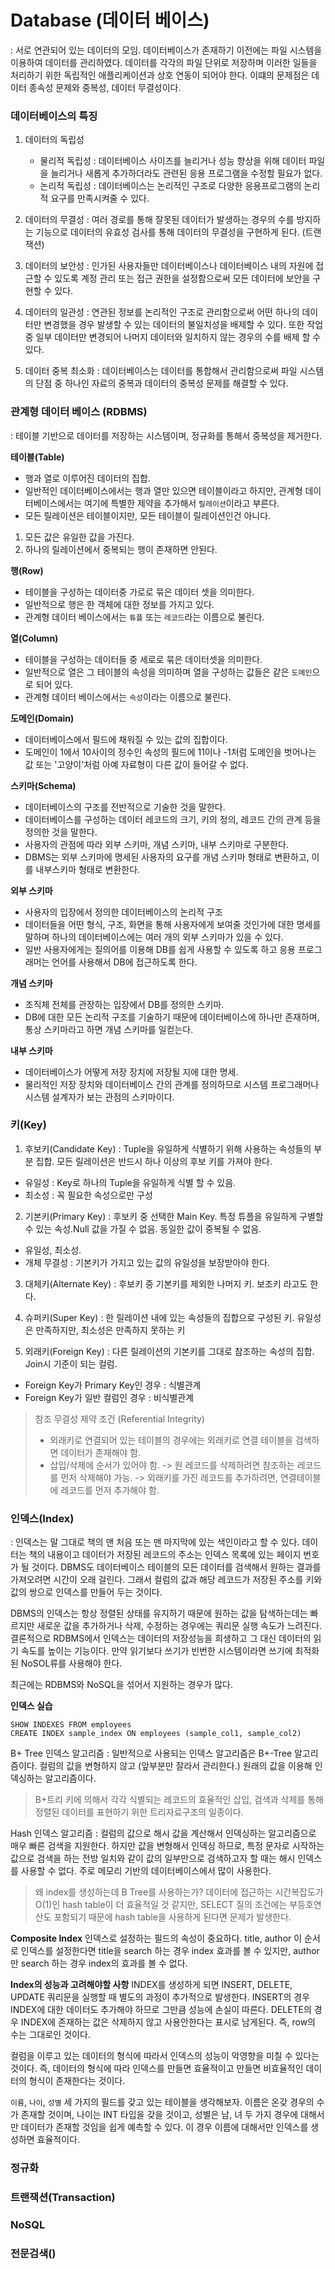 # Database (데이터 베이스)
: 서로 연관되어 있는 데이터의 모임. 데이터베이스가 존재하기 이전에는 파일 시스템을 이용하여 데이터를 관리하였다. 데이터를 각각의 파일 단위로 저장하며 이러한 일들을 처리하기 위한 독립적인 애플리케이션과 상호 연동이 되어야 한다. 이떄의 문제점은 데이터 종속성 문제와 중복성, 데이터 무결성이다.

### 데이터베이스의 특징
1. 데이터의 독립성
    - 물리적 독립성 : 데이터베이스 사이즈를 늘리거나 성능 향상을 위해 데이터 파일을 늘리거나 새롭게 추가하더라도 관련된 응용 프로그램을 수정할 필요가 없다.
    - 논리적 독립성 : 데이터베이스는 논리적인 구조로 다양한 응용프로그램의 논리적 요구를 만족시켜줄 수 있다.

2. 데이터의 무결성
: 여러 경로를 통해 잘못된 데이터가 발생하는 경우의 수를 방지하는 기능으로 데이터의 유효성 검사를 통해 데이터의 무결성을 구현하게 된다. (트랜잭션)

3. 데이터의 보안성
: 인가된 사용자들만 데이터베이스나 데이터베이스 내의 자원에 접근할 수 있도록 계정 관리 또는 접근 권한을 설정함으로써 모든 데이터에 보안을 구현할 수 있다.

4. 데이터의 일관성
: 연관된 정보를 논리적인 구조로 관리함으로써 어떤 하나의 데이터만 변경했을 경우 발생할 수 있는 데이터의 불일치성을 배제할 수 있다. 또한 작업 중 일부 데이터만 변경되어 나머지 데이터와 일치하지 않는 경우의 수를 배제 할 수 있다.

5. 데이터 중복 최소화
: 데이터베이스는 데이터를 통합해서 관리함으로써 파일 시스템의 단점 중 하나인 자료의 중복과 데이터의 중복성 문제를 해결할 수 있다.

### 관계형 데이터 베이스 (RDBMS)
: 테이블 기반으로 데이터를 저장하는 시스템이며, 정규화를 통해서 중복성을 제거한다.

__테이블(Table)__
- 행과 열로 이루어진 데이터의 집합.
- 일반적인 데이터베이스에서는 행과 열만 있으면 테이블이라고 하지만, 관계형 데이터베이스에서는 여기에 특별한 제약을 추가해서 `릴레이션`이라고 부른다.
- 모든 릴레이션은 테이블이지만, 모든 테이블이 릴레이션인건 아니다.

1. 모든 값은 유일한 값을 가진다.
2. 하나의 릴레이션에서 중복되는 행이 존재하면 안된다.

__행(Row)__
- 테이블을 구성하는 데이터중 가로로 묶은 데이터 셋을 의미한다.
- 일반적으로 행은 한 객체에 대한 정보를 가지고 있다.
- 관계형 데이터 베이스에서는 `튜플` 또는 `레코드`라는 이름으로 불린다.

__열(Column)__
- 테이블을 구성하는 데이터들 중 세로로 묶은 데이터셋을 의미한다.
- 일반적으로 열은 그 테이블의 속성을 의미하며 열을 구성하는 값들은 같은 `도메인`으로 되어 있다.
- 관계형 데이터 베이스에서는 `속성`이라는 이름으로 불린다.

__도메인(Domain)__
- 데이터베이스에서 필드에 채워질 수 있는 값의 집합이다.
- 도메인이 1에서 10사이의 정수인 속성의 필드에 11이나 -1처럼 도메인을 벗어나는 값 또는 '고양이'처럼 아예 자료형이 다른 값이 들어갈 수 없다.

__스키마(Schema)__
- 데이터베이스의 구조를 전반적으로 기술한 것을 말한다.
- 데이터베이스를 구성하는 데이터 레코드의 크기, 키의 정의, 레코드 간의 관계 등을 정의한 것을 말한다.
- 사용자의 관점에 따라 외부 스키마, 개념 스키마, 내부 스키마로 구분한다.
- DBMS는 외부 스키마에 명세된 사용자의 요구를 개념 스키마 형태로 변환하고, 이를 내부스키마 형태로 변환한다.

__외부 스키마__
- 사용자의 입장에서 정의한 데이터베이스의 논리적 구조
- 데이터들을 어떤 형식, 구조, 화면을 통해 사용자에게 보여줄 것인가에 대한 명세를 말하며 하나의 데이터베이스에는 여러 개의 외부 스키마가 있을 수 있다.
- 일반 사용자에게는 질의어를 이용해 DB를 쉽게 사용할 수 있도록 하고 응용 프로그래머는 언어를 사용해서 DB에 접근하도록 한다.

__개념 스키마__
- 조직체 전체를 관장하는 입장에서 DB를 정의한 스키마.
- DB에 대한 모든 논리적 구조를 기술하기 때문에 데이터베이스에 하나만 존재하며, 통상 스키마라고 하면 개념 스키마를 일컫는다.

__내부 스키마__
- 데이터베이스가 어떻게 저장 장치에 저장될 지에 대한 명세.
- 물리적인 저장 장치와 데이터베이스 간의 관계를 정의하므로 시스템 프로그래머나 시스템 설계자가 보는 관점의 스키마이다.

### 키(Key)

1. 후보키(Candidate Key)
: Tuple을 유일하게 식별하기 위해 사용하는 속성들의 부분 집합. 모든 릴레이션은 반드시 하나 이상의 후보 키를 가져야 한다.
- 유일성 : Key로 하나의 Tuple을 유일하게 식별 할 수 있음.
- 최소성 : 꼭 필요한 속성으로만 구성

2. 기본키(Primary Key)
: 후보키 중 선택한 Main Key. 특정 튜플을 유일하게 구별할 수 있는 속성.Null 값을 가질 수 없음. 동일한 값이 중복될 수 없음.
- 유일성, 최소성.
- 개체 무결성 : 기본키가 가지고 있는 값의 유일성을 보장받아야 한다.

3. 대체키(Alternate Key)
: 후보키 중 기본키를 제외한 나머지 키. 보조키 라고도 한다.

4. 슈퍼키(Super Key)
: 한 릴레이션 내에 있는 속성들의 집합으로 구성된 키. 유일성은 만족하지만, 최소성은 만족하지 못하는 키

5. 외래키(Foreign Key)
: 다른 릴레이션의 기본키를 그대로 참조하는 속성의 집합. Join시 기준이 되는 컬럼.
- Foreign Key가 Primary Key인 경우 : 식별관계
- Foreign Key가 일반 컬럼인 경우 : 비식별관계

> 참조 무결성 제약 조건 (Referential Integrity)
> - 외래키로 연결되어 있는 테이블의 경우에는 외래키로 연결 테이블을 검색하면 데이터가 존재해야 함.
> - 삽입/삭제에 순서가 있어야 함.
-> 원 레코드를 삭제하려면 참조하는 레코드를 먼저 삭제해야 가능.
-> 외래키를 가진 레코드를 추가하려면, 연결테이블에 레코드를 먼저 추가해야 함.

### 인덱스(Index)
: 인덱스는 말 그대로 책의 맨 처음 또는 맨 마지막에 있는 색인이라고 할 수 있다. 데이터는 책의 내용이고 데이터가 저장된 레코드의 주소는 인덱스 목록에 있는 페이지 번호가 될 것이다. DBMS도 데이터베이스 테이블의 모든 데이터를 검색해서 원하는 결과를 가져오려면 시간이 오래 걸린다. 그래서 컬럼의 값과 해당 레코드가 저장된 주소를 키와 값의 쌍으로 인덱스를 만들어 두는 것이다.

DBMS의 인덱스는 항상 정렬된 상태를 유지하기 때문에 원하는 값을 탐색하는데는 빠르지만 새로운 값을 추가하거나 삭제, 수정하는 경우에는 쿼리문 실행 속도가 느려진다. 결론적으로 RDBMS에서 인덱스는 데이터의 저장성능을 희생하고 그 대신 데이터의 읽기 속도를 높이는 기능이다. 
만약 읽기보다 쓰기가 빈번한 시스템이라면 쓰기에 최적화된 NoSOL류를 사용해야 한다. 

최근에는 RDBMS와 NoSQL을 섞어서 지원하는 경우가 많다.

__인덱스 실습__
```
SHOW INDEXES FROM employees
CREATE INDEX sample_index ON employees (sample_col1, sample_col2)
```

B+ Tree 인덱스 알고리즘
: 일반적으로 사용되는 인덱스 알고리즘은 B+-Tree 알고리즘이다. 컬럼의 값을 변형하지 않고 (앞부분만 잘라서 관리한다.) 원래의 값을 이용해 인덱싱하는 알고리즘이다.

> B+트리
키에 의해서 각각 식별되는 레코드의 효율적인 삽입, 검색과 삭제를 통해 정렬된 데이터를 표현하기 위한 트리자료구조의 일종이다. 


Hash 인덱스 알고리즘
: 컬럼의 값으로 해시 값을 계산해서 인덱싱하는 알고리즘으로 매우 빠른 검색을 지원한다. 하지만 값을 변형해서 인덱싱 하므로, 특정 문자로 시작하는 값으로 검색을 하는 전방 일치와 같이 값의 일부만으로 검색하고자 할 때는 해시 인덱스를 사용할 수 없다. 주로 메모리 기반의 데이터베이스에서 많이 사용한다.

> 왜 index를 생성하는데 B Tree를 사용하는가?
데이터에 접근하는 시간복잡도가 O(1)인 hash table이 더 효율적일 것 같지만, SELECT 질의 조건에는 부등호연산도 포함되기 때문에 hash table을 사용하게 된다면 문제가 발생한다.

__Composite Index__
인덱스로 설정하는 필드의 속성이 중요하다. title, author 이 순서로 인덱스를 설정한다면 title을 search 하는 경우 index 효과를 볼 수 있지만, author만 search 하는 경우 index의 효과를 볼 수 없다.

__Index의 성능과 고려해야할 사항__
INDEX를 생성하게 되면 INSERT, DELETE, UPDATE 쿼리문을 실행할 때 별도의 과정이 추가적으로 발생한다. INSERT의 경우 INDEX에 대한 데이터도 추가해야 하므로 그만큼 성능에 손실이 따른다. DELETE의 경우 INDEX에 존재하는 값은 삭제하지 않고 사용안한다는 표시로 남게된다. 즉, row의 수는 그대로인 것이다.

컬럼을 이루고 있는 데이터의 형식에 따라서 인덱스의 성능이 악영향을 미칠 수 있다는 것이다. 즉, 데이터의 형식에 따라 인덱스를 만들면 효율적이고 만들면 비효율적인 데이터의 형식이 존재한다는 것이다.

`이름`, `나이`, `성별` 세 가지의 필드를 갖고 있는 테이블을 생각해보자. 이름은 온갖 경우의 수가 존재할 것이며, 나이는 INT 타입을 갖을 것이고, 성별은 남, 녀 두 가지 경우에 대해서만 데이터가 존재할 것임을 쉽게 예측할 수 있다. 이 경우 이름에 대해서만 인덱스를 생성하면 효율적이다.


### 정규화


### 트랜잭션(Transaction)



### NoSQL


### 전문검색()

